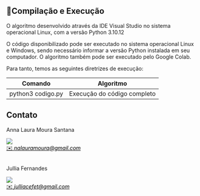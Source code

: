 ##  👾Compilação e Execução

O algoritmo desenvolvido através da IDE Visual Studio no sistema operacional Linux, com a versão Python 3.10.12 

O código disponibilizado pode ser executado no sistema operacional Linux e Windows, sendo necessário informar a versão Python instalada em seu computador. O algoritmo também pode ser executado pelo Google Colab.


Para tanto, temos as seguintes diretrizes de execução:

| Comando                |  Algoritmo                                                                                           |                     
| -----------------------| ------------------------------------------------------------------------------------------------- |
|  python3      codigo.py          | Execução do código completo                                        |

## Contato
<div>
 <p align="justify"> Anna Laura Moura Santana</p>
 <a href="https://t.me/">
 <img align="center" src="https://img.shields.io/badge/Telegram-2CA5E0?style=for-the-badge&logo=telegram&logoColor=white"/> 
 </div>
<a style="color:black" href="mailto:nalauramoura@gmail.com?subject=[GitHub]%20Source%20Dynamic%20Lists">
✉️ <i>nalauramoura@gmail.com</i>
</a>



<div>
 <br><p align="justify"> Jullia Fernandes</p>
 <a href="https://t.me/JulliaFernandes">
 <img align="center" src="https://img.shields.io/badge/Telegram-2CA5E0?style=for-the-badge&logo=telegram&logoColor=white"/> 
 </div>
<a style="color:black" href="mailto:julliacefet@gmail.com?subject=[GitHub]%20Source%20Dynamic%20Lists">
✉️ <i>julliacefet@gmail.com</i>
</a>
